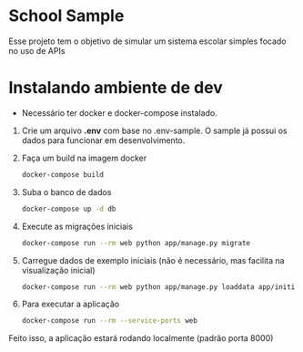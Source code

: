 # School Sample

Esse projeto tem o objetivo de simular um sistema escolar simples
focado no uso de APIs

# Instalando ambiente de dev

- Necessário ter docker e docker-compose instalado.

1. Crie um arquivo **.env** com base no .env-sample.
    O sample já possui os dados para funcionar em desenvolvimento.

2. Faça um build na imagem docker

    ```bash
    docker-compose build
    ```

3. Suba o banco de dados

    ```bash
    docker-compose up -d db
    ```

4. Execute as migrações iniciais

    ```bash
    docker-compose run --rm web python app/manage.py migrate
    ```

5. Carregue dados de exemplo iniciais (não é necessário, mas facilita na visualização inicial)

    ```bash
    docker-compose run --rm web python app/manage.py loaddata app/initial_sample.json
    ```

6. Para executar a aplicação

    ```bash
    docker-compose run --rm --service-ports web
    ```

Feito isso, a aplicação estará rodando localmente (padrão porta 8000)